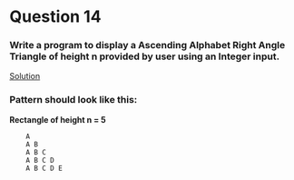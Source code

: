 # Question 14

### Write a program to display a Ascending Alphabet Right Angle Triangle of height **n** provided by user using an Integer input.

[Solution](/techgig/pattern_14/asc_alpha_right_triangle.java)

### Pattern should look like this:

**Rectangle of height n = 5**
```
    A
    A B
    A B C
    A B C D
    A B C D E
```